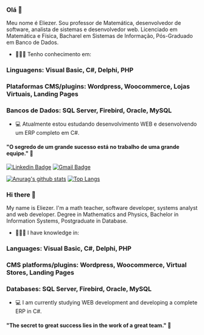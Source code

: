 ### Olá 👋

Meu nome é Eliezer. Sou professor de Matemática, desenvolvedor de software, analista de sistemas e desenvolvedor web.
Licenciado em Matemática e Física, Bacharel em Sistemas de Informação, Pós-Graduado em Banco de Dados.

- 👨🏻‍💻 Tenho conhecimento em:
###  Linguagens: Visual Basic, C#, Delphi, PHP
###  Plataformas CMS/plugins: Wordpress, Woocommerce, Lojas Virtuais, Landing Pages
###	 Bancos de Dados: SQL Server, Firebird, Oracle, MySQL
- 💻 Atualmente estou estudando desenvolvimento WEB e desenvolvendo um ERP completo em C#.

#### "O segredo de um grande sucesso está no trabalho de uma grande equipe." 🧠

[![Linkedin Badge](https://img.shields.io/badge/-Linkedin-0e76a8?style=flat-square&logo=Linkedin&logoColor=white&link=https://www.linkedin.com/in/eliezer-ladeira-12421112/)](https://www.linkedin.com/in/eliezer-ladeira-12421112/) [![Gmail Badge](https://img.shields.io/badge/-Gmail-db4a39?style=flat-square&logo=Gmail&logoColor=white&link=mailto:eliezer.ladeira@gmail.com)](mailto:eliezer.ladeira@gmail.com)

[![Anurag's github stats](https://github-readme-stats.vercel.app/api?username=eliezerladeira)](https://github.com/anuraghazra/github-readme-stats)
[![Top Langs](https://github-readme-stats.vercel.app/api/top-langs/?username=eliezerladeira&layout=compact)](https://github.com/anuraghazra/github-readme-stats)

###

### Hi there 👋

My name is Eliezer. I'm a math teacher, software developer, systems analyst and web developer.
Degree in Mathematics and Physics, Bachelor in Information Systems, Postgraduate in Database.

- 👨🏻‍💻 I have knowledge in:
### Languages: Visual Basic, C#, Delphi, PHP
### CMS platforms/plugins: Wordpress, Woocommerce, Virtual Stores, Landing Pages
### Databases: SQL Server, Firebird, Oracle, MySQL
- 💻 I am currently studying WEB development and developing a complete ERP in C#.

#### "The secret to great success lies in the work of a great team." 🧠

<!--
**eliezerladeira/eliezerladeira** is a ✨ _special_ ✨ repository because its `README.md` (this file) appears on your GitHub profile.

Here are some ideas to get you started:

- 🔭 I’m currently working on ...
- 🌱 I’m currently learning ...
- 👯 I’m looking to collaborate on ...
- 🤔 I’m looking for help with ...
- 💬 Ask me about ...
- 📫 How to reach me: ...
- 😄 Pronouns: ...
- ⚡ Fun fact: ...
-->
